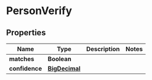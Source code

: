# PersonVerify

## Properties
Name | Type | Description | Notes
------------ | ------------- | ------------- | -------------
**matches** | **Boolean** |  | 
**confidence** | [**BigDecimal**](BigDecimal.md) |  | 
